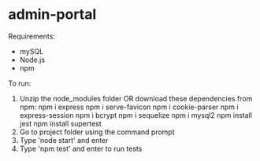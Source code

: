 # admin-portal
Requirements:
- mySQL
- Node.js
- npm

To run:
1) Unzip the node_modules folder OR download these dependencies from npm:
	npm i express
	npm i serve-favicon
	npm i cookie-parser
	npm i express-session
	npm i bcrypt
	npm i sequelize
	npm i mysql2
	npm install jest
	npm install supertest
2) Go to project folder using the command prompt
3) Type 'node start' and enter
4) Type 'npm test' and enter to run tests